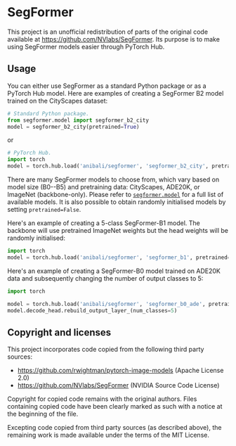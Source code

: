 # SegFormer

This project is an unofficial redistribution of parts of the original code available at
https://github.com/NVlabs/SegFormer. Its purpose is to make using SegFormer models easier through
PyTorch Hub.


## Usage

You can either use SegFormer as a standard Python package or as a PyTorch Hub model. Here are
examples of creating a SegFormer B2 model trained on the CityScapes dataset:

```python
# Standard Python package.
from segformer.model import segformer_b2_city
model = segformer_b2_city(pretrained=True)
```

or

```python
# PyTorch Hub.
import torch
model = torch.hub.load('anibali/segformer', 'segformer_b2_city', pretrained=True)
```

There are many SegFormer models to choose from, which vary based on model size (B0--B5) and
pretraining data: CityScapes, ADE20K, or ImageNet (backbone-only). Please refer to
[`segformer.model`](src/segformer/model.py) for a full list of available models. It is also
possible to obtain randomly initialised models by setting `pretrained=False`.

Here's an example of creating a 5-class SegFormer-B1 model. The backbone will use pretrained
ImageNet weights but the head weights will be randomly initialised:

```python
import torch
model = torch.hub.load('anibali/segformer', 'segformer_b1', pretrained=True, num_classes=5)
```

Here's an example of creating a SegFormer-B0 model trained on ADE20K data and subsequently changing
the number of output classes to 5:

```python
import torch

model = torch.hub.load('anibali/segformer', 'segformer_b0_ade', pretrained=True)
model.decode_head.rebuild_output_layer_(num_classes=5)
```


## Copyright and licenses

This project incorporates code copied from the following third party sources:

* https://github.com/rwightman/pytorch-image-models (Apache License 2.0)
* https://github.com/NVlabs/SegFormer (NVIDIA Source Code License)

Copyright for copied code remains with the original authors. Files containing copied code have been
clearly marked as such with a notice at the beginning of the file.

Excepting code copied from third party sources (as described above), the remaining work is made
available under the terms of the MIT License.
